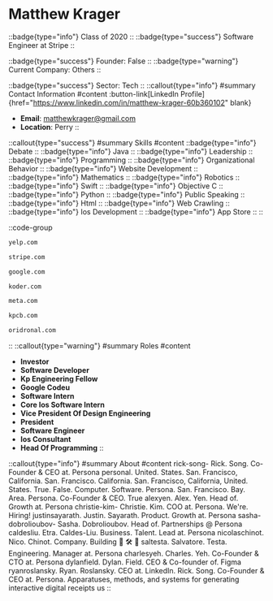 # Matthew Krager
::badge{type="info"}
Class of 2020
::
::badge{type="success"}
Software Engineer at Stripe
::

::badge{type="success"}
Founder: False
::
::badge{type="warning"}
Current Company: Others
::

::badge{type="success"}
Sector: Tech
::
::callout{type="info"}
#summary
Contact Information
#content
:button-link[LinkedIn Profile]{href="https://www.linkedin.com/in/matthew-krager-60b360102" blank}
- **Email**: matthewkrager@gmail.com
- **Location**: Perry
::

::callout{type="success"}
#summary
Skills
#content
::badge{type="info"}
Debate
::
::badge{type="info"}
Java
::
::badge{type="info"}
Leadership
::
::badge{type="info"}
Programming
::
::badge{type="info"}
Organizational Behavior
::
::badge{type="info"}
Website Development
::
::badge{type="info"}
Mathematics
::
::badge{type="info"}
Robotics
::
::badge{type="info"}
Swift
::
::badge{type="info"}
Objective C
::
::badge{type="info"}
Python
::
::badge{type="info"}
Public Speaking
::
::badge{type="info"}
Html
::
::badge{type="info"}
Web Crawling
::
::badge{type="info"}
Ios Development
::
::badge{type="info"}
App Store
::
::

::code-group
```bash [Yelp]
yelp.com
```
```bash [Stripe]
stripe.com
```
```bash [Google]
google.com
```
```bash [Koder]
koder.com
```
```bash [Meta]
meta.com
```
```bash [Kleiner Perkins Caufield & Byers]
kpcb.com
```
```bash [Oridronal Studios]
oridronal.com
```
::
::callout{type="warning"}
#summary
Roles
#content
- **Investor**
- **Software Developer**
- **Kp Engineering Fellow**
- **Google Codeu**
- **Software Intern**
- **Core Ios Software Intern**
- **Vice President Of Design Engineering**
- **President**
- **Software Engineer**
- **Ios Consultant**
- **Head Of Programming**
::

::callout{type="info"}
#summary
About
#content
rick-song- Rick. Song. Co-Founder & CEO at. Persona personal. United. States. San. Francisco, California. San. Francisco. California. San. Francisco, California, United. States. True. False. Computer. Software. Persona. San. Francisco. Bay. Area. Persona. Co-Founder & CEO. True alexyen. Alex. Yen. Head of. Growth at. Persona christie-kim- Christie. Kim. COO at. Persona. We're. Hiring! justinsayarath. Justin. Sayarath. Product. Growth at. Persona sasha-dobrolioubov- Sasha. Dobrolioubov. Head of. Partnerships @ Persona caldesliu. Etra. Caldes-Liu. Business. Talent. Lead at. Persona nicolaschinot. Nico. Chinot. Company. Building 🚧 🛠️ 👷 saltesta. Salvatore. Testa. Engineering. Manager at. Persona charlesyeh. Charles. Yeh. Co-Founder & CTO at. Persona dylanfield. Dylan. Field. CEO & Co-founder of. Figma ryanroslansky. Ryan. Roslansky. CEO at. LinkedIn. Rick. Song. Co-Founder & CEO at. Persona. Apparatuses, methods, and systems for generating interactive digital receipts us
::
